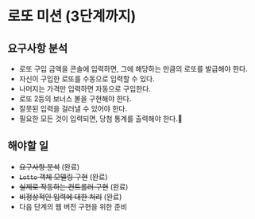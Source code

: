 # 로또 미션 (3단계까지)
## 요구사항 분석

* 로또 구입 금액을 콘솔에 입력하면, 그에 해당하는 만큼의 로또를 발급해야 한다.
* 자신이 구입한 로또를 수동으로 입력할 수 있다.
* 나머지는 가격만 입력하면 자동으로 구입한다.
* 로또 2등의 보너스 볼을 구현해야 한다.
* 잘못된 입력을 걸러낼 수 있어야 한다.
* 필요한 모든 것이 입력되면, 당첨 통계를 출력해야 한다.

## 해야할 일

* ~~요구사항 분석~~ (완료)
* ~~`Lotto` 객체 모델링 구현~~ (완료)
* ~~실제로 작동하는 컨트롤러 구현~~ (완료)
* ~~비정상적인 입력에 대한 처리~~ (완료)
* 다음 단계의 웹 버전 구현을 위한 준비

